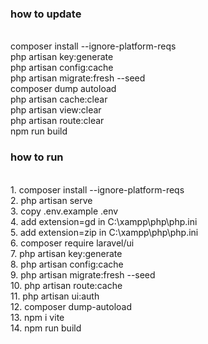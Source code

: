 ### how to update
<br>
composer install --ignore-platform-reqs
<br>
php artisan key:generate
<br>
php artisan config:cache
<br>
php artisan migrate:fresh --seed
<br>
composer dump autoload
<br>
php artisan cache:clear
<br>
php artisan view:clear
<br>
php artisan route:clear
<br>
npm run build

### how to run

<br>
1. composer install --ignore-platform-reqs
<br>
2. php artisan serve
<br>
3. copy .env.example .env
<br>
4. add extension=gd in C:\xampp\php\php.ini
<br>
5. add extension=zip in C:\xampp\php\php.ini
<br>
6. composer require laravel/ui
<br>
7. php artisan key:generate
<br>
8. php artisan config:cache
<br>
9. php artisan migrate:fresh --seed
<br>
10. php artisan route:cache 
<br>
11. php artisan ui:auth
<br>
12. composer dump-autoload
<br>
13. npm i vite
<br>
14. npm run build
